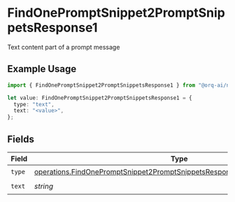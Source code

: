 # FindOnePromptSnippet2PromptSnippetsResponse1

Text content part of a prompt message

## Example Usage

```typescript
import { FindOnePromptSnippet2PromptSnippetsResponse1 } from "@orq-ai/node/models/operations";

let value: FindOnePromptSnippet2PromptSnippetsResponse1 = {
  type: "text",
  text: "<value>",
};
```

## Fields

| Field                                                                                                                                                                        | Type                                                                                                                                                                         | Required                                                                                                                                                                     | Description                                                                                                                                                                  |
| ---------------------------------------------------------------------------------------------------------------------------------------------------------------------------- | ---------------------------------------------------------------------------------------------------------------------------------------------------------------------------- | ---------------------------------------------------------------------------------------------------------------------------------------------------------------------------- | ---------------------------------------------------------------------------------------------------------------------------------------------------------------------------- |
| `type`                                                                                                                                                                       | [operations.FindOnePromptSnippet2PromptSnippetsResponse200ApplicationJSONType](../../models/operations/findonepromptsnippet2promptsnippetsresponse200applicationjsontype.md) | :heavy_check_mark:                                                                                                                                                           | N/A                                                                                                                                                                          |
| `text`                                                                                                                                                                       | *string*                                                                                                                                                                     | :heavy_check_mark:                                                                                                                                                           | N/A                                                                                                                                                                          |